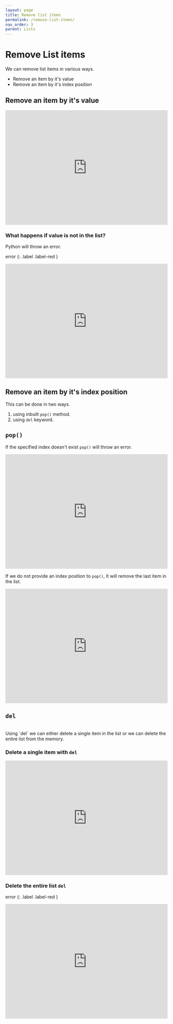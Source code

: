 ```yaml
---
layout: page
title: Remove list items
permalink: /remove-list-items/
nav_order: 3
parent: Lists
---
```

# Remove List items
We can remove list items in various ways.

* Remove an item by it's value
* Remove an item by it's index position

## Remove an item by it's value

<div class="code-example">
<iframe src="https://trinket.io/embed/python3/36be37744a" width="100%" height="356" frameborder="0" marginwidth="0" marginheight="0" allowfullscreen></iframe>
</div>

### What happens if value is not in the list?
Python will throw an error.

error
{: .label .label-red }

<div class="code-example">
<iframe src="https://trinket.io/embed/python3/dfe0217c42" width="100%" height="356" frameborder="0" marginwidth="0" marginheight="0" allowfullscreen></iframe>
</div>


## Remove an item by it's index position

This can be done in two ways.
1. using inbuilt `pop()` method.
1. using `del` keyword.


## `pop()`
If the specified index doesn't exist `pop()` will throw an error.

<div class="code-example">
<iframe src="https://trinket.io/embed/python3/d36dffb07c" width="100%" height="356" frameborder="0" marginwidth="0" marginheight="0" allowfullscreen></iframe>
</div>

If we do not provide an index position to `pop()`, It will remove the last item in the list.

<div class="code-example">
<iframe src="https://trinket.io/embed/python3/cd9d9cbe78" width="100%" height="356" frameborder="0" marginwidth="0" marginheight="0" allowfullscreen></iframe>
</div>

## `del`

<br>
Using `del` we can either delete a single item in the list or we can delete the entire list from the memory.

### Delete a single item with `del`

<div class="code-example">
<iframe src="https://trinket.io/embed/python3/82d4dc559f" width="100%" height="356" frameborder="0" marginwidth="0" marginheight="0" allowfullscreen></iframe>
</div>

### Delete the entire list `del`

error
{: .label .label-red }

<div class="code-example">
<iframe src="https://trinket.io/embed/python3/8a766dd69e" width="100%" height="356" frameborder="0" marginwidth="0" marginheight="0" allowfullscreen></iframe>
</div>